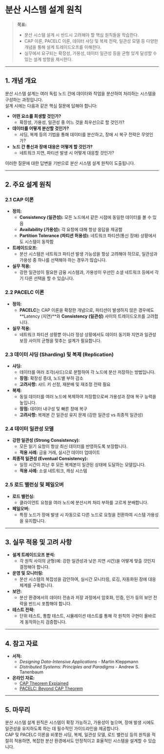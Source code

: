 # 분산 시스템 설계 원칙

> **목표:**  
> - 분산 시스템 설계 시 반드시 고려해야 할 핵심 원칙들을 학습한다.  
> - CAP 이론, PACELC 이론, 데이터 샤딩 및 복제 전략, 일관성 모델 등 다양한 개념을 통해 설계 트레이드오프를 이해한다.  
> - 실무에서 요구되는 확장성, 가용성, 데이터 일관성 등을 균형 있게 달성할 수 있는 설계 방향을 제시한다.

---

## 1. 개념 개요

분산 시스템 설계는 여러 독립 노드 간에 데이터와 작업을 분산하여 처리하는 시스템을 구성하는 과정입니다.  
설계 시에는 다음과 같은 핵심 질문에 답해야 합니다:

- **어떤 요소를 희생할 것인가?**  
  - 확장성, 가용성, 일관성 중 어느 것을 최우선으로 할 것인가?
- **데이터를 어떻게 분산할 것인가?**  
  - 샤딩, 복제 등의 기법을 통해 데이터를 분산하고, 장애 시 복구 전략은 무엇인가?
- **노드 간 통신과 장애 대응은 어떻게 할 것인가?**  
  - 네트워크 지연, 파티션 발생 시 어떻게 대응할 것인가?

이러한 질문에 대한 답변을 기반으로 분산 시스템 설계 원칙이 도출됩니다.

---

## 2. 주요 설계 원칙

### 2.1 CAP 이론
- **정의:**  
  - **Consistency (일관성):** 모든 노드에서 같은 시점에 동일한 데이터를 볼 수 있음  
  - **Availability (가용성):** 각 요청에 대해 항상 응답을 제공함  
  - **Partition Tolerance (파티션 허용성):** 네트워크 파티션(통신 장애) 상황에서도 시스템이 동작함  
- **트레이드오프:**  
  - 분산 시스템은 네트워크 파티션 발생 가능성을 항상 고려해야 하므로, 일관성과 가용성 중 하나를 선택해야 하는 경우가 많습니다.
- **실무 적용:**  
  - 강한 일관성이 필요한 금융 시스템과, 가용성이 우선인 소셜 네트워크 등에서 각기 다른 선택을 할 수 있습니다.

### 2.2 PACELC 이론
- **정의:**  
  - **PACELC**는 CAP 이론을 확장한 개념으로, 파티션이 발생하지 않은 경우에도 **Latency (지연)**와 **Consistency (일관성)** 사이의 트레이드오프를 고려합니다.
- **실무 적용:**  
  - 네트워크 파티션 상황뿐 아니라 정상 상황에서도 데이터 동기화 지연과 일관성 보장 사이의 균형을 맞추는 설계가 필요합니다.

### 2.3 데이터 샤딩 (Sharding) 및 복제 (Replication)
- **샤딩:**  
  - 데이터를 여러 조각(샤드)으로 분할하여 각 노드에 분산 저장하는 방법입니다.
  - **장점:** 확장성 증대, 노드별 부하 감소  
  - **고려사항:** 샤드 키 선정, 재분배 및 재조정 전략 필요
- **복제:**  
  - 동일 데이터를 여러 노드에 복제하여 저장함으로써 가용성과 장애 복구 능력을 높입니다.
  - **장점:** 데이터 내구성 및 빠른 장애 복구  
  - **고려사항:** 복제본 간 일관성 유지 문제 (강한 일관성 vs 최종적 일관성)

### 2.4 데이터 일관성 모델
- **강한 일관성 (Strong Consistency):**  
  - 모든 읽기 요청이 항상 최신 데이터를 반영하도록 보장합니다.
  - **적용 사례:** 금융 거래, 실시간 데이터 업데이트
- **최종적 일관성 (Eventual Consistency):**  
  - 일정 시간이 지난 후 모든 복제본이 일관된 상태에 도달하는 모델입니다.
  - **적용 사례:** 소셜 네트워크, 캐싱 시스템

### 2.5 로드 밸런싱 및 페일오버
- **로드 밸런싱:**  
  - 클라이언트 요청을 여러 노드에 분산시켜 처리 부하를 고르게 분배합니다.
- **페일오버:**  
  - 특정 노드가 장애 발생 시 자동으로 다른 노드로 요청을 전환하여 시스템 가용성을 유지합니다.

---

## 3. 실무 적용 및 고려 사항

- **설계 트레이드오프 분석:**  
  - 각 원칙 사이의 균형(예: 강한 일관성과 낮은 지연 시간)을 어떻게 맞출 것인지 결정해야 합니다.
- **운영 및 모니터링:**  
  - 분산 시스템의 복잡성을 감안하여, 실시간 모니터링, 로깅, 자동화된 장애 대응 체계를 구축합니다.
- **보안:**  
  - 분산 환경에서의 데이터 전송과 저장 과정에서 암호화, 인증, 인가 등의 보안 전략을 반드시 포함해야 합니다.
- **테스트 전략:**  
  - 단위 테스트, 통합 테스트, 시뮬레이션 테스트를 통해 각 원칙의 구현이 올바르게 동작하는지 검증합니다.

---

## 4. 참고 자료

- **서적:**  
  - _Designing Data-Intensive Applications_ - Martin Kleppmann  
  - _Distributed Systems: Principles and Paradigms_ - Andrew S. Tanenbaum
- **온라인 자료:**  
  - [CAP Theorem Explained](https://www.scnsoft.com/blog/cap-theorem)  
  - [PACELC: Beyond CAP Theorem](https://www.infoq.com/articles/pacelc-explained/)

---

## 5. 마무리

분산 시스템 설계 원칙은 시스템이 확장 가능하고, 가용성이 높으며, 장애 발생 시에도 일관성을 유지하도록 하는 데 필수적인 가이드라인을 제공합니다.  
CAP 및 PACELC 이론을 비롯한 샤딩, 복제, 일관성 모델, 로드 밸런싱 등의 원칙을 적절히 적용하면, 복잡한 분산 환경에서도 안정적이고 효율적인 시스템을 설계할 수 있습니다.